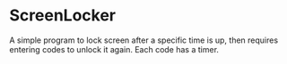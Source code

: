 # ScreenLocker
A simple program to lock screen after a specific time is up, then requires entering codes to unlock it again. Each code has a timer.
